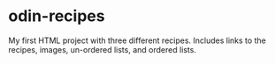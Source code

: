 # odin-recipes
My first HTML project with three different recipes. Includes links to the recipes, images, un-ordered lists, and ordered lists. 